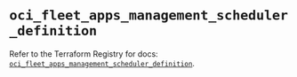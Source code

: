 # `oci_fleet_apps_management_scheduler_definition`

Refer to the Terraform Registry for docs: [`oci_fleet_apps_management_scheduler_definition`](https://registry.terraform.io/providers/hashicorp/oci/7.19.0/docs/resources/fleet_apps_management_scheduler_definition).
